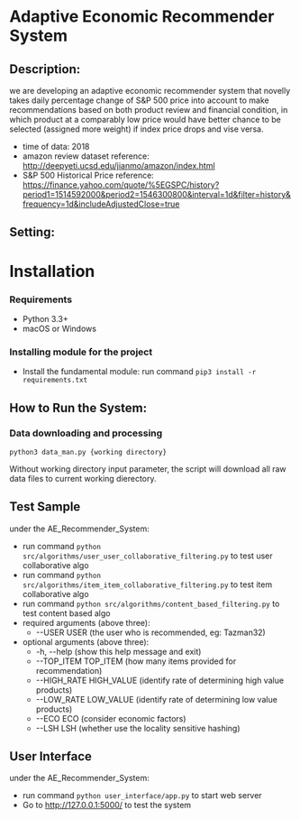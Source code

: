 # Adaptive Economic Recommender System

## Description:

we are developing an adaptive economic recommender system that novelly
takes daily percentage change of S&P 500 price into account to make
recommendations based on both product review and financial condition,
in which product at a comparably low price would have better chance to be
selected (assigned more weight) if index price drops and vise versa.

* time of data: 2018
* amazon review dataset reference: http://deepyeti.ucsd.edu/jianmo/amazon/index.html
* S&P 500 Historical Price reference: https://finance.yahoo.com/quote/%5EGSPC/history?period1=1514592000&period2=1546300800&interval=1d&filter=history&frequency=1d&includeAdjustedClose=true

## Setting:

# Installation #

### Requirements

  * Python 3.3+
  * macOS or Windows

### Installing module for the project

  * Install the fundamental module: run command `pip3 install -r requirements.txt`

## How to Run the System:
### Data downloading and processing
```shell script
python3 data_man.py {working directory}
```
Without working directory input parameter, the script will download all raw data files to current working dierectory.

## Test Sample
  under the AE_Recommender_System:
  * run command `python src/algorithms/user_user_collaborative_filtering.py` to test user collaborative algo
  * run command `python src/algorithms/item_item_collaborative_filtering.py` to test item collaborative algo
  * run command `python src/algorithms/content_based_filtering.py` to test content based algo
  * required arguments (above three):
    * --USER USER                 (the user who is recommended, eg: Tazman32)
  * optional arguments (above three):
    * -h, --help                  (show this help message and exit)
    * --TOP_ITEM TOP_ITEM         (how many items provided for recommendation)
    * --HIGH_RATE HIGH_VALUE      (identify rate of determining high value products)
    * --LOW_RATE LOW_VALUE        (identify rate of determining low value products)
    * --ECO ECO                   (consider economic factors)
    * --LSH LSH                   (whether use the locality sensitive hashing)

## User Interface
  under the AE_Recommender_System:
  * run command `python user_interface/app.py` to start web server
  * Go to http://127.0.0.1:5000/ to test the system
  

